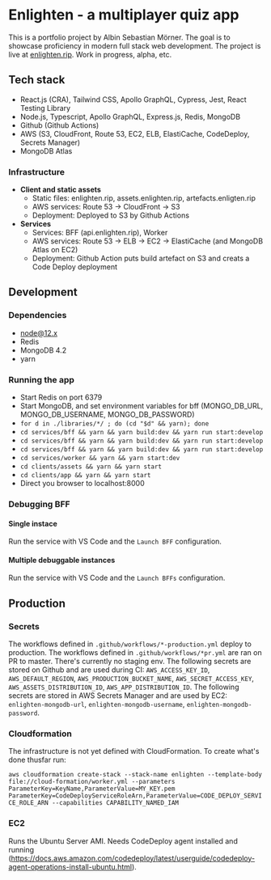# Enlighten - a multiplayer quiz app

This is a portfolio project by Albin Sebastian Mörner. The goal is to showcase proficiency in modern full stack web development. The project is live at [enlighten.rip](https://enlighten.rip). Work in progress, alpha, etc.

## Tech stack

- React.js (CRA), Tailwind CSS, Apollo GraphQL, Cypress, Jest, React Testing Library
- Node.js, Typescript, Apollo GraphQL, Express.js, Redis, MongoDB
- Github (Github Actions)
- AWS (S3, CloudFront, Route 53, EC2, ELB, ElastiCache, CodeDeploy, Secrets Manager)
- MongoDB Atlas

### Infrastructure

- **Client and static assets**
  - Static files: enlighten.rip, assets.enlighten.rip, artefacts.enligten.rip
  - AWS services: Route 53 -> CloudFront -> S3
  - Deployment: Deployed to S3 by Github Actions
- **Services**
  - Services: BFF (api.enlighten.rip), Worker
  - AWS services: Route 53 -> ELB -> EC2 -> ElastiCache (and MongoDB Atlas on EC2)
  - Deployment: Github Action puts build artefact on S3 and creats a Code Deploy deployment

## Development

### Dependencies

- node@12.x
- Redis
- MongoDB 4.2
- yarn

### Running the app

- Start Redis on port 6379
- Start MongoDB, and set environment variables for bff (MONGO_DB_URL, MONGO_DB_USERNAME, MONGO_DB_PASSWORD)
- `for d in ./libraries/*/ ; do (cd "$d" && yarn); done`
- `cd services/bff && yarn && yarn build:dev && yarn run start:develop`
- `cd services/bff && yarn && yarn build:dev && yarn run start:develop`
- `cd services/bff && yarn && yarn build:dev && yarn run start:develop`
- `cd services/worker && yarn && yarn start:dev`
- `cd clients/assets && yarn && yarn start`
- `cd clients/app && yarn && yarn start`
- Direct you browser to localhost:8000

### Debugging BFF

#### Single instace

Run the service with VS Code and the `Launch BFF` configuration.

#### Multiple debuggable instances

Run the service with VS Code and the `Launch BFFs` configuration.

## Production

### Secrets

The workflows defined in `.github/workflows/*-production.yml` deploy to production. The workflows defined in `.github/workflows/*pr.yml` are ran on PR to master. There's currently no staging env. The following secrets are stored on Github and are used during CI: `AWS_ACCESS_KEY_ID`, `AWS_DEFAULT_REGION`, `AWS_PRODUCTION_BUCKET_NAME`, `AWS_SECRET_ACCESS_KEY`, `AWS_ASSETS_DISTRIBUTION_ID`, `AWS_APP_DISTRIBUTION_ID`. The following secrets are stored in AWS Secrets Manager and are used by EC2: `enlighten-mongodb-url`, `enlighten-mongodb-username`, `enlighten-mongodb-password`.

### Cloudformation

The infrastructure is not yet defined with CloudFormation. To create what's done thusfar run:

`aws cloudformation create-stack --stack-name enlighten --template-body file://cloud-formation/worker.yml --parameters ParameterKey=KeyName,ParameterValue=MY_KEY.pem ParameterKey=CodeDeployServiceRoleArn,ParameterValue=CODE_DEPLOY_SERVICE_ROLE_ARN --capabilities CAPABILITY_NAMED_IAM`

### EC2

Runs the Ubuntu Server AMI. Needs CodeDeploy agent installed and running (https://docs.aws.amazon.com/codedeploy/latest/userguide/codedeploy-agent-operations-install-ubuntu.html).
